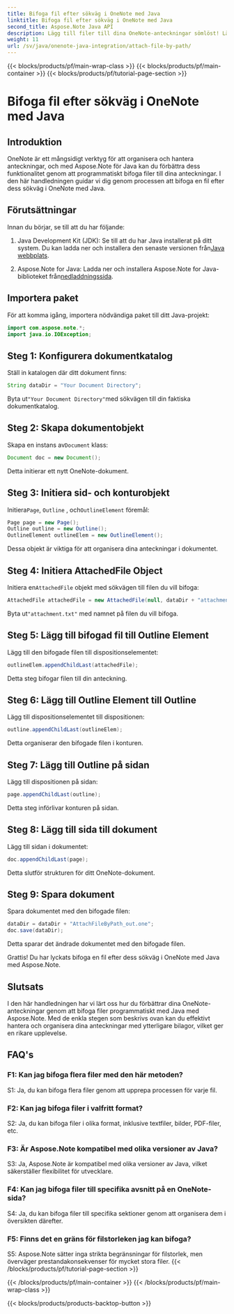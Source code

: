 ```yaml
---
title: Bifoga fil efter sökväg i OneNote med Java
linktitle: Bifoga fil efter sökväg i OneNote med Java
second_title: Aspose.Note Java API
description: Lägg till filer till dina OneNote-anteckningar sömlöst! Lär dig hur du bifogar via sökväg i Java med Aspose.Note. Enkel guide och kod ingår! #OneNote #Java #Aspose
weight: 11
url: /sv/java/onenote-java-integration/attach-file-by-path/
---
```


{{< blocks/products/pf/main-wrap-class >}}
{{< blocks/products/pf/main-container >}}
{{< blocks/products/pf/tutorial-page-section >}}

# Bifoga fil efter sökväg i OneNote med Java

## Introduktion

OneNote är ett mångsidigt verktyg för att organisera och hantera anteckningar, och med Aspose.Note för Java kan du förbättra dess funktionalitet genom att programmatiskt bifoga filer till dina anteckningar. I den här handledningen guidar vi dig genom processen att bifoga en fil efter dess sökväg i OneNote med Java.

## Förutsättningar

Innan du börjar, se till att du har följande:

1.  Java Development Kit (JDK): Se till att du har Java installerat på ditt system. Du kan ladda ner och installera den senaste versionen från[Java webbplats](https://www.oracle.com/java/).
   
2.  Aspose.Note for Java: Ladda ner och installera Aspose.Note for Java-biblioteket från[nedladdningssida](https://releases.aspose.com/note/java/).

## Importera paket

För att komma igång, importera nödvändiga paket till ditt Java-projekt:

```java
import com.aspose.note.*;
import java.io.IOException;
```

## Steg 1: Konfigurera dokumentkatalog

Ställ in katalogen där ditt dokument finns:

```java
String dataDir = "Your Document Directory";
```

 Byta ut`"Your Document Directory"`med sökvägen till din faktiska dokumentkatalog.

## Steg 2: Skapa dokumentobjekt

 Skapa en instans av`Document` klass:

```java
Document doc = new Document();
```

Detta initierar ett nytt OneNote-dokument.

## Steg 3: Initiera sid- och konturobjekt

 Initiera`Page`, `Outline` , och`OutlineElement` föremål:

```java
Page page = new Page();
Outline outline = new Outline();
OutlineElement outlineElem = new OutlineElement();
```

Dessa objekt är viktiga för att organisera dina anteckningar i dokumentet.

## Steg 4: Initiera AttachedFile Object

 Initiera en`AttachedFile` objekt med sökvägen till filen du vill bifoga:

```java
AttachedFile attachedFile = new AttachedFile(null, dataDir + "attachment.txt");
```

 Byta ut`"attachment.txt"` med namnet på filen du vill bifoga.

## Steg 5: Lägg till bifogad fil till Outline Element

Lägg till den bifogade filen till dispositionselementet:

```java
outlineElem.appendChildLast(attachedFile);
```

Detta steg bifogar filen till din anteckning.

## Steg 6: Lägg till Outline Element till Outline

Lägg till dispositionselementet till dispositionen:

```java
outline.appendChildLast(outlineElem);
```

Detta organiserar den bifogade filen i konturen.

## Steg 7: Lägg till Outline på sidan

Lägg till dispositionen på sidan:

```java
page.appendChildLast(outline);
```

Detta steg införlivar konturen på sidan.

## Steg 8: Lägg till sida till dokument

Lägg till sidan i dokumentet:

```java
doc.appendChildLast(page);
```

Detta slutför strukturen för ditt OneNote-dokument.

## Steg 9: Spara dokument

Spara dokumentet med den bifogade filen:

```java
dataDir = dataDir + "AttachFileByPath_out.one";
doc.save(dataDir);
```

Detta sparar det ändrade dokumentet med den bifogade filen.

Grattis! Du har lyckats bifoga en fil efter dess sökväg i OneNote med Java med Aspose.Note.

## Slutsats

I den här handledningen har vi lärt oss hur du förbättrar dina OneNote-anteckningar genom att bifoga filer programmatiskt med Java med Aspose.Note. Med de enkla stegen som beskrivs ovan kan du effektivt hantera och organisera dina anteckningar med ytterligare bilagor, vilket ger en rikare upplevelse.

## FAQ's

### F1: Kan jag bifoga flera filer med den här metoden?

S1: Ja, du kan bifoga flera filer genom att upprepa processen för varje fil.

### F2: Kan jag bifoga filer i valfritt format?

S2: Ja, du kan bifoga filer i olika format, inklusive textfiler, bilder, PDF-filer, etc.

### F3: Är Aspose.Note kompatibel med olika versioner av Java?

S3: Ja, Aspose.Note är kompatibel med olika versioner av Java, vilket säkerställer flexibilitet för utvecklare.

### F4: Kan jag bifoga filer till specifika avsnitt på en OneNote-sida?

S4: Ja, du kan bifoga filer till specifika sektioner genom att organisera dem i översikten därefter.

### F5: Finns det en gräns för filstorleken jag kan bifoga?

S5: Aspose.Note sätter inga strikta begränsningar för filstorlek, men överväger prestandakonsekvenser för mycket stora filer.
{{< /blocks/products/pf/tutorial-page-section >}}

{{< /blocks/products/pf/main-container >}}
{{< /blocks/products/pf/main-wrap-class >}}

{{< blocks/products/products-backtop-button >}}
